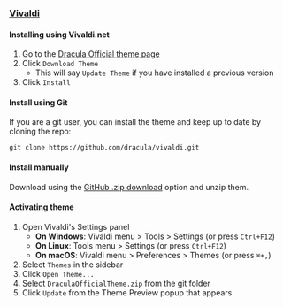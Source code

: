 ### [Vivaldi](https://vivaldi.com)

#### Installing using Vivaldi.net

1. Go to the [Dracula Official theme page](https://themes.vivaldi.net/themes/zwnlM3eJO0d)
2. Click `Download Theme`
   - This will say `Update Theme` if you have installed a previous version
3. Click `Install`

#### Install using Git

If you are a git user, you can install the theme and keep up to date by cloning the repo:

    git clone https://github.com/dracula/vivaldi.git

#### Install manually

Download using the [GitHub .zip download](https://github.com/dracula/vivaldi/archive/refs/heads/master.zip) option and unzip them.

#### Activating theme

1. Open Vivaldi's Settings panel
   - **On Windows**: Vivaldi menu > Tools > Settings (or press `Ctrl+F12`)
   - **On Linux**: Tools menu > Settings (or press `Ctrl+F12`)
   - **On macOS**: Vivaldi menu > Preferences > Themes (or press `⌘+,`)
2. Select `Themes` in the sidebar
3. Click `Open Theme...`
4. Select `DraculaOfficialTheme.zip` from the git folder
5. Click `Update` from the Theme Preview popup that appears
